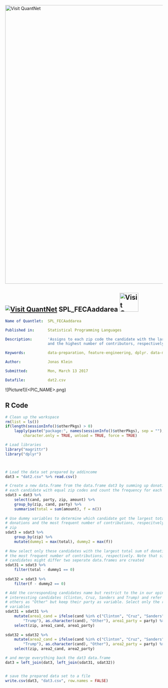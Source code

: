 [<img src="https://github.com/QuantLet/Styleguide-and-FAQ/blob/master/pictures/banner.png" width="888" alt="Visit QuantNet">](http://quantlet.de/)
## [<img src="https://github.com/QuantLet/Styleguide-and-FAQ/blob/master/pictures/qloqo.png" alt="Visit QuantNet">](http://quantlet.de/) **SPL_FECAaddarea** [<img src="https://github.com/QuantLet/Styleguide-and-FAQ/blob/master/pictures/QN2.png" width="60" alt="Visit QuantNet 2.0">](http://quantlet.de/)

```yaml
Name of Quantlet:  SPL_FECAaddarea

Published in:      Statistical Programming Languages

Description:       'Assigns to each zip code the candidate with the largest sum of contributions 
                   and the highest number of contributors, respectively.'

Keywords:          data-preparation, feature-engineering, dplyr. data-manipulation, fec, election

Author:            Jonas Klein

Submitted:         Mon, March 13 2017

Datafile:          dat2.csv
```

![Picture1](<PIC_NAME>.png)


## R Code
```r
# Clean up the workspace
rm(list = ls())
if(length(sessionInfo()$otherPkgs) > 0)
    lapply(paste("package:", names(sessionInfo()$otherPkgs), sep = ""), detach, 
        character.only = TRUE, unload = TRUE, force = TRUE)

# Load libraries
library("magrittr")
library("dplyr")



# Load the data set prepared by addincome
dat3 = "dat2.csv" %>% read.csv()

# Create a new data.frame from the data.frame dat3 by summing up donations to 
# each candidate with equal zip codes and count the frequency for each zip
sdat3 = dat3 %>% 
    select(cand, party, zip, amount) %>%
    group_by(zip, cand, party) %>%
    summarise(total = sum(amount), f = n())
    
# Use dummy variables to determine which candidate got the largest total sum of 
# donations and the most frequent number of contributions, respecitvely in each 
# zip
sdat3 = sdat3 %>% 
    group_by(zip) %>%
    mutate(dummy1 = max(total), dummy2 = max(f))
    
# Now select only these candidates with the largest total sum of donations and 
# the most frequent number of contributions, respectively. Note that since the 
# candidates might differ two seperate data.frames are created
sdat31 = sdat3 %>% 
    filter(total - dummy1 == 0)
    
sdat32 = sdat3 %>% 
    filter(f - dummy2 == 0)

# Add the corresponding candidates name but restrict to the in our opinion most 
# interessting candidates (Clinton, Cruz, Sanders and Trump) and refer to the 
# others as "Other" but keep their party as variable. Select only the relevant
# variables
sdat31 = sdat31 %>% 
    mutate(area1_cand = ifelse(cand %in% c("Clinton", "Cruz", "Sanders", 
        "Trump"), as.character(cand), "Other"), area1_party = party) %>%
    select(zip, area1_cand, area1_party)
    
sdat32 = sdat32 %>% 
    mutate(area2_cand = ifelse(cand %in% c("Clinton", "Cruz", "Sanders", 
        "Trump"), as.character(cand), "Other"), area2_party = party) %>%
    select(zip, area2_cand, area2_party)

# and merge everything back the dat3 data.frame
dat3 = left_join(dat3, left_join(sdat31, sdat32))


# save the prepared data set to a file
write.csv(dat3, "dat3.csv", row.names = FALSE)
```
